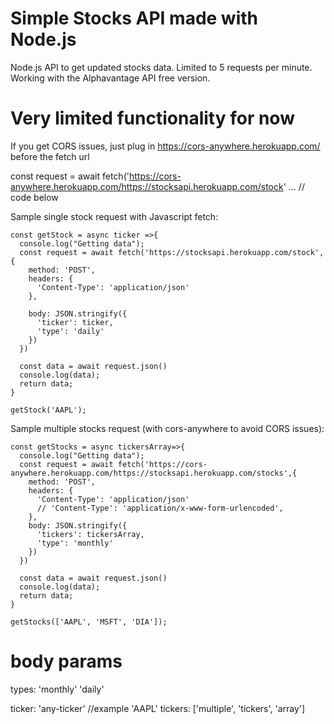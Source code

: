 # Simple Stocks API made with Node.js

Node.js API to get updated stocks data.
Limited to 5 requests per minute.
Working with the Alphavantage API free version.

# Very limited functionality for now

If you get CORS issues, just plug in https://cors-anywhere.herokuapp.com/ before the fetch url

const request = await fetch('https://cors-anywhere.herokuapp.com/https://stocksapi.herokuapp.com/stock' ...  // code below

Sample single stock request with Javascript fetch:
```
const getStock = async ticker =>{
  console.log("Getting data");
  const request = await fetch('https://stocksapi.herokuapp.com/stock',{
    method: 'POST',
    headers: {
      'Content-Type': 'application/json'
    },

    body: JSON.stringify({
      'ticker': ticker,
      'type': 'daily'
    })
  })

  const data = await request.json()
  console.log(data);
  return data;
}

getStock('AAPL');
```

Sample multiple stocks request (with cors-anywhere to avoid CORS issues):

```
const getStocks = async tickersArray=>{
  console.log("Getting data");
  const request = await fetch('https://cors-anywhere.herokuapp.com/https://stocksapi.herokuapp.com/stocks',{
    method: 'POST', 
    headers: {
      'Content-Type': 'application/json'
      // 'Content-Type': 'application/x-www-form-urlencoded',
    },
    body: JSON.stringify({
      'tickers': tickersArray,
      'type': 'monthly'
    })
  })

  const data = await request.json()
  console.log(data);
  return data;
}

getStocks(['AAPL', 'MSFT', 'DIA']);
```

# body params
types: 
'monthly' 
'daily'

ticker: 'any-ticker' //example 'AAPL'
tickers: ['multiple', 'tickers', 'array']



